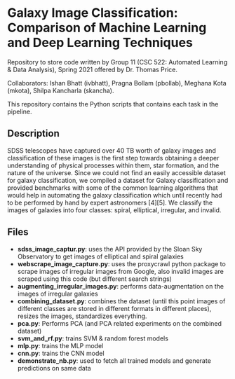 # Galaxy Image Classification: Comparison of Machine Learning and Deep Learning Techniques

Repository to store code written by Group 11 (CSC 522: Automated Learning & Data Analysis), Spring 2021 offered by Dr. Thomas Price.

Collaborators: Ishan Bhatt (ivbhatt), Pragna Bollam (pbollab), Meghana Kota (mkota), Shilpa Kancharla (skancha).

This repository contains the Python scripts that contains each task in the pipeline. 

## Description

SDSS telescopes have captured over 40 TB worth of galaxy images and classification of these images is the first step towards obtaining a deeper understanding of physical processes within them, star formation, and the nature of the universe. Since we could not find an easily accessible dataset for galaxy classification, we compiled a dataset for Galaxy classification and provided benchmarks with some of the common learning algorithms that would help in automating the galaxy classification which until recently had to be performed by hand by expert astronomers [4][5]. We classify the images of galaxies into four classes: spiral, elliptical, irregular, and invalid.

## Files

* **sdss_image_captur.py**: uses the API provided by the Sloan Sky Observatory to get images of elliptical and spiral galaxies
* **webscrape_image_capture.py**: uses the proxycrawl python package to scrape images of irregular images from Google, also invalid images are scraped using this code (but different search strings)
* **augmenting_irregular_images.py**: performs data-augmentation on the images of irregular galaxies
* **combining_dataset.py**: combines the dataset (until this point images of different classes are stored in different formats in different places), resizes the images, standardizes everything.
* **pca.py**: Performs PCA (and PCA related experiments on the combined dataset)
* **svm_and_rf.py**: trains SVM & random forest models
* **mlp.py**: trains the MLP model
* **cnn.py**: trains the CNN model
* **demonstrate_nb.py**: used to fetch all trained models and generate predictions on same data
